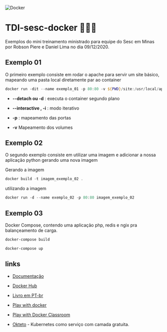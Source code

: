 ![Docker](https://img.shields.io/badge/-Docker-319ded?style=for-the-badge&logo=docker&logoColor=white)

# TDI-sesc-docker 🐳🐳🐳

Exemplos do mini treinamento ministrado para equipe do Sesc em Minas por Robson Piere e Daniel Lima no dia 09/12/2020.


## Exemplo 01 ## 
O primeiro exemplo consiste em rodar o apache para servir um site básico, mapeando uma pasta local diretamente par ao container


```powershell
docker run -dit --name exemplo_01 -p 80:80 -v ${PWD}/site:/usr/local/apache2/htdocs/ httpd:2.4
```


- **--detach ou   -d**  : executa o container segundo plano

- **--interactive , -i** : modo iterativo

- **-p** : mapeamento das portas

- **-v** Mapeamento dos volumes


## Exemplo 02 ## 

O segundo exemplo consiste em utilizar uma imagem e adicionar a nossa aplicação python gerando uma nova imagem

Gerando a imagem

```powershell
docker build -t imagem_exemplo_02 .
```

utilizando a imagem

```powershell
docker run -d --name exemplo_02 -p 80:80 imagem_exemplo_02
```

## Exemplo 03 ## 

Docker Compose, contendo uma aplicação php, redis e ngix pra balançeamento de carga.

```powershell
docker-compose build
```

```powershell
docker-compose up
```

## links ## 

- [Documentação](https://docs.docker.com)

- [Docker Hub](https://hub.docker.com)

- [Livro em PT-br](https://leanpub.com/dockerparadesenvolvedores)

- [Play with docker](https://labs.play-with-docker.com)


- [Play with Docker Classroom](https://training.play-with-docker.com)


- [Okteto](https://okteto.com) - Kubernetes como serviço com camada gratuita.



